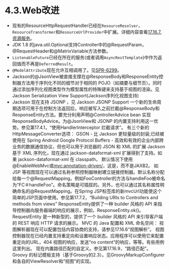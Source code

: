 # 4.3.Web改进

* 现有的ResourceHttpRequestHandler已经在`ResourceResolver`，`ResourceTransformer`和`ResourceUrlProvider`中扩展。详细内容查看[17.16.7.资源服务]()。
* JDK 1.8 的java.util.Optional支持Controller中的@RequestParam，@RequestHeader和@MatrixVariable方法参数。
* `ListenableFuture`已经在所在的服务(或者调用`AsyncRestTemplate`)中作为返回值而不再是`DeferredResult`。
* `@ModelAttribute`现在允许互相调用了。见[SPR-6299](https://jira.spring.io/browse/SPR-6299)。
* Jackson的@JsonView被直接支撑在@ResponseBody和ResponseEntity控制器方法用于序列化不同的细节对于相同的 POJO（如摘要与细节页）。同时通过添加序列化视图类型作为模型属性的特殊键来支持基于视图的渲染。见Jackson Serialization View Support(Jackson序列化视图支持)
* Jackson 现在支持 JSONP ，见 Jackson JSONP Support
一个新的生命周期选项可用于在控制方法返回后，响应被写入之前拦截@ResponseBody和ResponseEntity方法。要充分利用声明@ControllerAdvice bean 实现ResponseBodyAdvice。为@JsonView和 JSONP 的内置支持利用这一优势。参见第17.4.1，“使用HandlerInterceptor 拦截请求”。
有三个新的HttpMessageConverter选项：
GSON - 比 Jackson 更轻量级的封装;已经被使用在 Spring Android
Google Protocol Buffers - 高效和有效的企业内部跨业务的数据通信协议，但也可以用于浏览器的 JSON 和 XML 的扩展
Jackson 基于 XML 序列化，现在通过 jackson-dataformat-xml 扩展得到了支持。如果 jackson-dataformat-xml 在 classpath， 默认情况下使用@EnableWebMvc或<mvc:annotation-driven/>，这是，而不是JAXB2。
如 JSP 等视图现在可以通过名称参照控制器映射建立链接控制器。默认名称分配给每一个@RequestMapping。例如FooController的方法与handleFoo被命名为“FC＃handleFoo”。命名策略是可插拔的。另外，也可以通过其名称属性明确命名的@RequestMapping。在Spring JSP标签库的新mvcUrl功能使这个简单的JSP页面中使用。参见第17.7.2，“Building URIs to Controllers and methods from views”
ResponseEntity提供了一种 builder 风格的 API 来指导控制器向服务器端的响应的展示，例如，ResponseEntity.ok()。
RequestEntity 是一种新型的，提供了一个 builder 风格的 API 来引导客户端的 REST 响应 HTTP 请求的展示。
MVC 的 Java 配置和 XML 命名空间：
视图解析器现在可以配置包括内容协商的支持，请参见17.16.6“视图解析”。
视图控制器现在已经内置支持重定向和设置响应状态。应用程序可以使用它来配置重定向的URL，404 视图的响应，发送“no content”的响应，等等。有些用例这里列出。
现在内置路径匹配的自定义。参见第17.16.9，“路径匹配”。
Groovy 的标记模板支持（基于Groovy的2.3）。见GroovyMarkupConfigurer 和各自的ViewResolver和“视图”的实现。